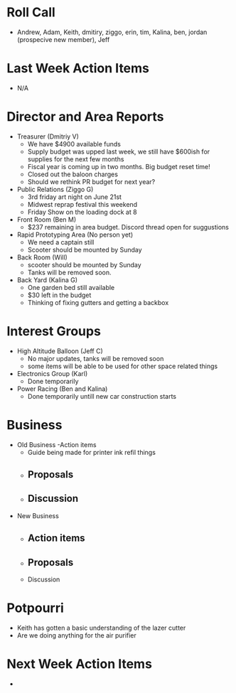 # Roll Call

- Andrew, Adam, Keith, dmitiry, ziggo, erin, tim, Kalina, ben, jordan (prospecive new member), Jeff

# Last Week Action Items
- N/A

# Director and Area Reports

- Treasurer (Dmitriy V)
  - We have $4900 available funds
  - Supply budget was upped last week, we still have $600ish for supplies for the next few months
  - Fiscal year is coming up in two months. Big budget reset time! 
  - Closed out the baloon charges
  - Should we rethink PR budget for next year? 
- Public Relations (Ziggo G)
  - 3rd friday art night on June 21st
  - Midwest reprap festival this weekend
  - Friday Show on the loading dock at 8
- Front Room (Ben M)
  - $237 remaining in area budget. Discord thread open for suggustions
- Rapid Prototyping Area (No person yet)
  - We need a captain still
  - Scooter should be mounted by Sunday
- Back Room (Will)
  - scooter should be mounted by Sunday
  - Tanks will be removed soon.
- Back Yard (Kalina G)
  - One garden bed still available
  - $30 left in the budget
  - Thinking of fixing gutters and getting a backbox

# Interest Groups
- High Altitude Balloon (Jeff C)
  - No major updates, tanks will be removed soon
  - some items will be able to be used for other space related things
- Electronics Group (Karl)
  - Done temporarily
- Power Racing (Ben and Kalina)
  - Done temporarily untill new car construction starts
# Business
  - Old Business
    -Action items
      - Guide being made for printer ink refil things
    - Proposals
      -
    - Discussion
      - 
  - New Business
    - Action items
      - 
    - Proposals
      - 
    - Discussion      
# Potpourri 
  - Keith has gotten a basic understanding of the lazer cutter
  - Are we doing anything for the air purifier
# Next Week Action Items
  - 
